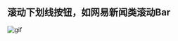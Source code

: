 
## 滚动下划线按钮，如网易新闻类滚动Bar

![gif](https://github.com/XLsn0w/XLsn0wScrollUnderlineButton/blob/master/gif.gif?raw=true)
